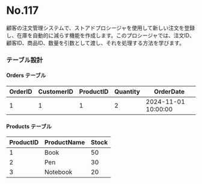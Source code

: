 # No.117

顧客の注文管理システムで、ストアドプロシージャを使用して新しい注文を登録し、在庫を自動的に減らす機能を作成します。このプロシージャでは、注文ID、顧客ID、商品ID、数量を引数として渡し、それを処理する方法を学びます。

### テーブル設計

#### Orders テーブル

| OrderID | CustomerID | ProductID | Quantity | OrderDate          |
|---------|------------|-----------|----------|--------------------|
| 1       | 1          | 1         | 2        | 2024-11-01 10:00:00 |

#### Products テーブル

| ProductID | ProductName | Stock |
|-----------|-------------|-------|
| 1         | Book        | 50    |
| 2         | Pen         | 30    |
| 3         | Notebook    | 20    |
